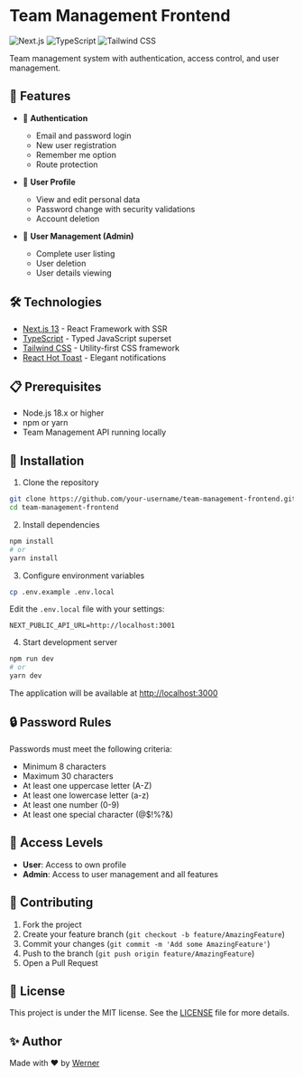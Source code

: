 # Team Management Frontend

![Next.js](https://img.shields.io/badge/Next.js-13.0-black)
![TypeScript](https://img.shields.io/badge/TypeScript-5.0-blue)
![Tailwind CSS](https://img.shields.io/badge/Tailwind_CSS-3.0-38B2AC)

Team management system with authentication, access control, and user management.

## 🚀 Features

- 🔐 **Authentication**
  - Email and password login
  - New user registration
  - Remember me option
  - Route protection

- 👤 **User Profile**
  - View and edit personal data
  - Password change with security validations
  - Account deletion

- 👥 **User Management (Admin)**
  - Complete user listing
  - User deletion
  - User details viewing

## 🛠️ Technologies

- [Next.js 13](https://nextjs.org/) - React Framework with SSR
- [TypeScript](https://www.typescriptlang.org/) - Typed JavaScript superset
- [Tailwind CSS](https://tailwindcss.com/) - Utility-first CSS framework
- [React Hot Toast](https://react-hot-toast.com/) - Elegant notifications

## 📋 Prerequisites

- Node.js 18.x or higher
- npm or yarn
- Team Management API running locally

## 🚀 Installation

1. Clone the repository
```bash
git clone https://github.com/your-username/team-management-frontend.git
cd team-management-frontend
```

2. Install dependencies
```bash
npm install
# or
yarn install
```

3. Configure environment variables
```bash
cp .env.example .env.local
```
Edit the `.env.local` file with your settings:
```
NEXT_PUBLIC_API_URL=http://localhost:3001
```

4. Start development server
```bash
npm run dev
# or
yarn dev
```

The application will be available at [http://localhost:3000](http://localhost:3000)

## 🔒 Password Rules

Passwords must meet the following criteria:
- Minimum 8 characters
- Maximum 30 characters
- At least one uppercase letter (A-Z)
- At least one lowercase letter (a-z)
- At least one number (0-9)
- At least one special character (@$!%?&)

## 👥 Access Levels

- **User**: Access to own profile
- **Admin**: Access to user management and all features

## 🤝 Contributing

1. Fork the project
2. Create your feature branch (`git checkout -b feature/AmazingFeature`)
3. Commit your changes (`git commit -m 'Add some AmazingFeature'`)
4. Push to the branch (`git push origin feature/AmazingFeature`)
5. Open a Pull Request

## 📝 License

This project is under the MIT license. See the [LICENSE](LICENSE) file for more details.

## ✨ Author

Made with ❤️ by [Werner](https://github.com/wernerjr)
